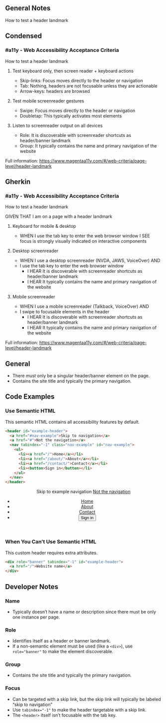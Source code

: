 ## General Notes

How to test a header landmark

## Condensed

### #a11y - Web Accessibility Acceptance Criteria

How to test a header landmark

1. Test keyboard only, then screen reader + keyboard actions
   - Skip-links: Focus moves directly to the header or navigation
   - Tab: Nothing, headers are not focusable unless they are actionable
   - Arrow-keys: headers are browsed

2. Test mobile screenreader gestures
   - Swipe: Focus moves directly to the header or navigation
   - Doubletap: This typically activates most elements

3. Listen to screenreader output on all devices
   - Role: It is discoverable with screenreader shortcuts as header/banner landmark
   - Group: It typically contains the name and primary navigation of the website

Full information: https://www.magentaa11y.com/#/web-criteria/page-level/header-landmark

## Gherkin

### #a11y - Web Accessibility Acceptance Criteria

How to test a header landmark

GIVEN THAT I am on a page with a header landmark

1. Keyboard for mobile & desktop
   - WHEN I use the tab key to enter the web browser window I SEE focus is strongly visually indicated on interactive components

2. Desktop screenreader
    - WHEN I use a desktop screenreader (NVDA, JAWS, VoiceOver) AND
    - I use the tab key to enter the web browser window
       - I HEAR It is discoverable with screenreader shortcuts as header/banner landmark
       - I HEAR It typically contains the name and primary navigation of the website
3. Mobile screenreader
    - WHEN I use a mobile screenreader (Talkback, VoiceOver) AND
    - I swipe to focusable elements in the header
       - I HEAR It is discoverable with screenreader shortcuts as header/banner landmark
       - I HEAR It typically contains the name and primary navigation of the website

Full information: https://www.magentaa11y.com/#/web-criteria/page-level/header-landmark

## General
* There must only be a singular header/banner element on the page. 
* Contains the site title and typically the primary navigation.

## Code Examples

### Use Semantic HTML

This semantic HTML contains all accessibility features by default.

```html
<header id="example-header">
  <a href="#nav-example">Skip to navigation</a>
  <a href="#">Not the navigation</a>
  <nav tabindex="-1" class="nav-example" id="nav-example">
    <ul>
      <li><a href="/">Home</a></li>
      <li><a href="/about/">About</a></li>
      <li><a href="/contact/">Contact</a></li>
      <li><button>Sign in</button></li>
    </ul>
  </nav>
</header>
```

<example>
   <header aria-label="example>
   <a href="#nav-example">Skip to example navigation</a>
   <a href="#">Not the navigation</a>
   <nav tabindex="-1" class="nav-example" id="nav-example">
      <ul>
         <li><a href="/">Home</a></li>
         <li><a href="/about/">About</a></li>
         <li><a href="/contact/">Contact</a></li>
         <li><button class="Magentaa11y-button Magentaa11y-button--primary" aria-haspopup="true">Sign in</button></li>
      </ul>
   </nav>
   </header>
</example>

### When You Can’t Use Semantic HTML

This custom header requires extra attributes.

```html
<div role="banner" tabindex="-1" id="example-header">
  <a href="/">Website name</a>
</div>
```

## Developer Notes

### Name

- Typically doesn’t have a name or description since there must be only one instance per page.

### Role

- Identifies itself as a header or banner landmark.
- If a non-semantic element must be used (like a `<div>`), use `role="banner"` to make the element discoverable.

### Group

- Contains the site title and typically the primary navigation.

### Focus

- Can be targeted with a skip link, but the skip link will typically be labeled “skip to navigation”
- Use `tabindex="-1"` to make the header targetable with a skip link.
- The `<header>` itself isn’t focusable with the tab key.
